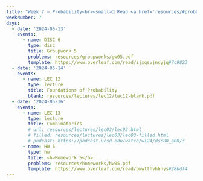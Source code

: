 ```yaml
---
title: "Week 7 – Probability<br><small>📘 Read <a href='resources/#probability-roadmap'>Janine's probability roadmap</a> and <a href='http://stat88.org/textbook/content/intro.html'>Chapters 1 and 2 of this probability textbook</a>.</small>"
weekNumber: 7
days:
  - date: '2024-05-13'
    events:
      - name: DISC 6
        type: disc
        title: Groupwork 5
        problems: resources/groupworks/gw05.pdf
        template: https://www.overleaf.com/read/zjxgsvjnsyjq#7c9823
  - date: '2024-05-14'
    events:
      - name: LEC 12
        type: lecture
        title: Foundations of Probability
        blank: resources/lectures/lec12/lec12-blank.pdf
  - date: '2024-05-16'
    events:
      - name: LEC 13
        type: lecture
        title: Combinatorics
        # url: resources/lectures/lec03/lec03.html
        # filled: resources/lectures/lec03/lec03-filled.html
        # podcast: https://podcast.ucsd.edu/watch/wi24/dsc80_a00/3
      - name: HW 5
        type: hw
        title: <b>Homework 5</b>
        problems: resources/homeworks/hw05.pdf
        template: https://www.overleaf.com/read/bwwtthvhhnys#28bdf4
---
```

